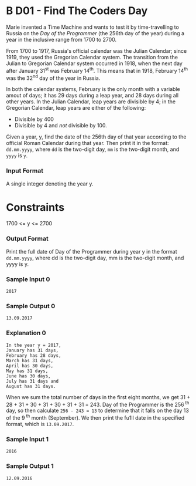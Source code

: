 # B D01 - Find The Coders Day

Marie invented a Time Machine and wants to test it
by time-travelling to Russia on the <i>Day of the
Programmer</i> (the 256th day of the year) during
a year in the inclusive range from 1700 to 2700.

From 1700 to 1917, Russia's official calendar was
the Julian Calendar; since 1919, they used the
Gregorian Calendar system. The transition from
the Julian to Gregorian Calendar system occurred
in 1918, when the next day after January 31<sup>st
</sup> was February 14<sup>th</sup>. This means
that in 1918, February 14<sup>th</sup> was the
32<sup>nd</sup> day of the year in Russia.

In both the calendar systems, February is the only
month with a variable amout of days; it has 29 days
during a leap year, and 28 days during all other
years. In the Julian Calendar, leap years are
divisible by 4; in the Gregorian Calendar, leap
years are either of the following:

- Divisible by 400
- Divisible by 4 and _not_ divisible by 100.

Given a year, y, find the date of the 256th day of
that year according to the official Roman Calendar
during that year. Then print it in the format:
`dd.mm.yyyy`, where `dd` is the two-digit day,
`mm` is the two-digit month, and `yyyy` is `y`.

### Input Format

A single integer denoting the year y.

# Constraints

1700 <= y <= 2700

### Output Format

Print the full date of Day of the Programmer during
year y in the format `dd.mm.yyyy`, where dd is the
two-digit day, mm is the two-digit month, and yyyy is y.

### Sample Input 0

```
2017
```

### Sample Output 0

```
13.09.2017
```

### Explanation 0

```
In the year y = 2017,
January has 31 days,
February has 28 days,
March has 31 days,
April has 30 days,
May has 31 days,
June has 30 days,
July has 31 days and
August has 31 days.
```

When we sum the total number of days in the first
eight months, we get 31 + 28 + 31 + 30 + 31 + 30 +
31 + 31 = 243. Day of the Programmer is the 256<sup>
th</sup> day, so then calculate `256 - 243 = 13` to
determine that it falls on the day 13 of the 9<sup>
th</sup> month (September). We then print the fu1ll
date in the specified format, which is `13.09.2017`.

### Sample Input 1

```
2016
```

### Sample Output 1

```
12.09.2016
```
